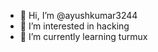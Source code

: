 - 👋 Hi, I’m @ayushkumar3244
- 👀 I’m interested in hacking
- 🌱 I’m currently learning turmux

<!---
ayushkumar3244/ayushkumar3244 is a ✨ special ✨ repository because its `README.md` (this file) appears on your GitHub profile.
You can click the Preview link to take a look at your changes.
--->
